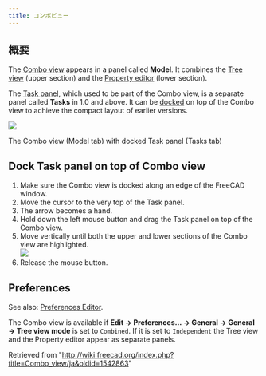 ```yaml
---
title: コンボビュー
---
```

## 概要

The [Combo view](/Combo_view "Combo view") appears in a panel called **Model**. It combines the [Tree view](/Tree_view "Tree view") (upper section) and the [Property editor](/Property_editor "Property editor") (lower section).

The [Task panel](/Task_panel "Task panel"), which used to be part of the Combo view, is a separate panel called **Tasks** in 1.0 and above. It can be [docked](#Dock_Task_panel_on_top_of_Combo_view) on top of the Combo view to achieve the compact layout of earlier versions.

![](/images/Combo_View_Example.png)

The Combo view (Model tab) with docked Task panel (Tasks tab)

## Dock Task panel on top of Combo view

1. Make sure the Combo view is docked along an edge of the FreeCAD window.
2. Move the cursor to the very top of the Task panel.
3. The arrow becomes a hand.
4. Hold down the left mouse button and drag the Task panel on top of the Combo view.
5. Move vertically until both the upper and lower sections of the Combo view are highlighted.  
   ![](/images/Tasks_Dockable.png)
6. Release the mouse button.

## Preferences

See also: [Preferences Editor](/Preferences_Editor "Preferences Editor").

The Combo view is available if **Edit → Preferences... → General → General → Tree view mode** is set to `Combined`. If it is set to `Independent` the Tree view and the Property editor appear as separate panels.

Retrieved from "<http://wiki.freecad.org/index.php?title=Combo_view/ja&oldid=1542863>"